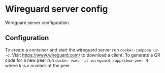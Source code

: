 # Wireguard server config

Wireguard server configuration.

## Configuration

To create a container and start the wireguard server run `docker-compose up -d`. Visit https://www.wireguard.com/ to download a client.
To generate a QR code for a new peer run `docker exec -it wireguard /app/show-peer N` where `N` is a number of the peer.
